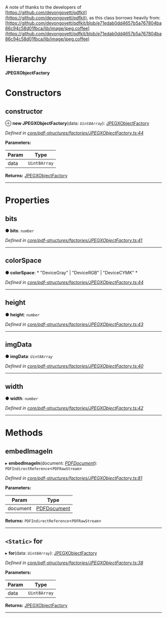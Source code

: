 

A note of thanks to the developers of [https://github.com/devongovett/pdfkit](https://github.com/devongovett/pdfkit), as this class borrows heavily from: [https://github.com/devongovett/pdfkit/blob/e71edab0dd4657b5a767804ba86c94c58d01fbca/lib/image/jpeg.coffee](https://github.com/devongovett/pdfkit/blob/e71edab0dd4657b5a767804ba86c94c58d01fbca/lib/image/jpeg.coffee)

# Hierarchy

**JPEGXObjectFactory**

# Constructors

<a id="constructor"></a>

##  constructor

⊕ **new JPEGXObjectFactory**(data: *`Uint8Array`*): [JPEGXObjectFactory](_core_pdf_structures_factories_jpegxobjectfactory_.jpegxobjectfactory.md)

*Defined in [core/pdf-structures/factories/JPEGXObjectFactory.ts:44](https://github.com/Hopding/pdf-lib/blob/0d3a994/src/core/pdf-structures/factories/JPEGXObjectFactory.ts#L44)*

**Parameters:**

| Param | Type |
| ------ | ------ |
| data | `Uint8Array` |

**Returns:** [JPEGXObjectFactory](_core_pdf_structures_factories_jpegxobjectfactory_.jpegxobjectfactory.md)

___

# Properties

<a id="bits"></a>

##  bits

**● bits**: *`number`*

*Defined in [core/pdf-structures/factories/JPEGXObjectFactory.ts:41](https://github.com/Hopding/pdf-lib/blob/0d3a994/src/core/pdf-structures/factories/JPEGXObjectFactory.ts#L41)*

___
<a id="colorspace"></a>

##  colorSpace

**● colorSpace**: * "DeviceGray" &#124; "DeviceRGB" &#124; "DeviceCYMK"
*

*Defined in [core/pdf-structures/factories/JPEGXObjectFactory.ts:44](https://github.com/Hopding/pdf-lib/blob/0d3a994/src/core/pdf-structures/factories/JPEGXObjectFactory.ts#L44)*

___
<a id="height"></a>

##  height

**● height**: *`number`*

*Defined in [core/pdf-structures/factories/JPEGXObjectFactory.ts:43](https://github.com/Hopding/pdf-lib/blob/0d3a994/src/core/pdf-structures/factories/JPEGXObjectFactory.ts#L43)*

___
<a id="imgdata"></a>

##  imgData

**● imgData**: *`Uint8Array`*

*Defined in [core/pdf-structures/factories/JPEGXObjectFactory.ts:40](https://github.com/Hopding/pdf-lib/blob/0d3a994/src/core/pdf-structures/factories/JPEGXObjectFactory.ts#L40)*

___
<a id="width"></a>

##  width

**● width**: *`number`*

*Defined in [core/pdf-structures/factories/JPEGXObjectFactory.ts:42](https://github.com/Hopding/pdf-lib/blob/0d3a994/src/core/pdf-structures/factories/JPEGXObjectFactory.ts#L42)*

___

# Methods

<a id="embedimagein"></a>

##  embedImageIn

▸ **embedImageIn**(document: *[PDFDocument](_core_pdf_document_pdfdocument_.pdfdocument.md)*): `PDFIndirectReference`<`PDFRawStream`>

*Defined in [core/pdf-structures/factories/JPEGXObjectFactory.ts:81](https://github.com/Hopding/pdf-lib/blob/0d3a994/src/core/pdf-structures/factories/JPEGXObjectFactory.ts#L81)*

**Parameters:**

| Param | Type |
| ------ | ------ |
| document | [PDFDocument](_core_pdf_document_pdfdocument_.pdfdocument.md) |

**Returns:** `PDFIndirectReference`<`PDFRawStream`>

___
<a id="for"></a>

## `<Static>` for

▸ **for**(data: *`Uint8Array`*): [JPEGXObjectFactory](_core_pdf_structures_factories_jpegxobjectfactory_.jpegxobjectfactory.md)

*Defined in [core/pdf-structures/factories/JPEGXObjectFactory.ts:38](https://github.com/Hopding/pdf-lib/blob/0d3a994/src/core/pdf-structures/factories/JPEGXObjectFactory.ts#L38)*

**Parameters:**

| Param | Type |
| ------ | ------ |
| data | `Uint8Array` |

**Returns:** [JPEGXObjectFactory](_core_pdf_structures_factories_jpegxobjectfactory_.jpegxobjectfactory.md)

___

